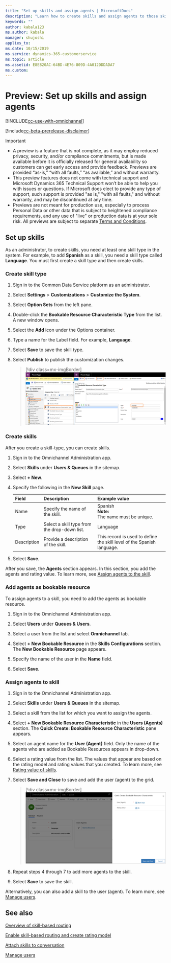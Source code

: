 ```yaml
---
title: "Set up skills and assign agents | MicrosoftDocs"
description: "Learn how to create skills and assign agents to those skills in Omnichannel for Customer Service." 
keywords: ""
author: kabala123
ms.author: kabala
manager: shujoshi
applies_to: 
ms.date: 10/15/2019
ms.service: dynamics-365-customerservice
ms.topic: article
ms.assetid: E8E820AC-64BD-4E76-809D-4A012DDDADA7
ms.custom: 
---
```


# Preview: Set up skills and assign agents

[!INCLUDE[cc-use-with-omnichannel](../../includes/cc-use-with-omnichannel.md)]

[!include[cc-beta-prerelease-disclaimer](../../includes/cc-beta-prerelease-disclaimer.md)]

> [!IMPORTANT]
> - A preview is a feature that is not complete, as it may employ reduced privacy, security, and/or compliance commitments, but is made available before it is officially released for general availability so customers can get early access and provide feedback. Previews are provided “as-is,” “with all faults,” “as available,” and without warranty.​
> - This preview features does not come with technical support and Microsoft Dynamics 365 Technical Support won’t be able to help you with issues or questions.  If Microsoft does elect to provide any type of support, such support is provided "as is," "with all faults," and without warranty, and may be discontinued at any time.​
> - Previews are not meant for production use, especially to process Personal Data or other data that is subject to heightened compliance requirements, and any use of "live" or production data is at your sole risk.  All previews are subject to separate [Terms and Conditions](../../legal/dynamics-insider-agreement.md).

## Set up skills

As an administrator, to create skills, you need at least one skill type in the system. For example, to add **Spanish** as a skill, you need a skill type called **Language**. You must first create a skill type and then create skills.

### Create skill type

1. Sign in to the Common Data Service platform as an administrator.

2. Select **Settings** > **Customizations** >  **Customize the System**.

3. Select **Option Sets** from the left pane.

4. Double-click the **Bookable Resource Characteristic Type** from the list. A new window opens.

5. Select the **Add** icon under the Options container.

6. Type a name for the Label field. For example, **Language**.

7. Select **Save** to save the skill type.

8. Select **Publish** to publish the customization changes.

    > [!div class=mx-imgBorder] 
    > ![Create skill type](../media/create-skill-type.png "Create skill type")

### Create skills

After you create a skill-type, you can create skills.

1. Sign in to the Omnichannel Administration app.

2. Select **Skills** under **Users & Queues** in the sitemap.

3. Select **+ New**.

4. Specify the following in the **New Skill** page.

    | Field | Description  | Example value |
    |-----------|---------------------|------------------------------|
    | Name | Specify the name of the skill. | Spanish <br> **Note:** <br> The name must be unique. |    
    | Type | Select a skill type from the drop-down list. | Language |
    | Description | Provide a description of the skill. | This record is used to define the skill level of the Spanish language. |

5. Select **Save**. 

After you save, the **Agents** section appears. In this section, you add the agents and rating value. To learn more, see [Assign agents to the skill](#assign-agents-to-skill).

### Add agents as bookable resource

To assign agents to a skill, you need to add the agents as bookable resource. 

1. Sign in to the Omnichannel Administration app.

2. Select **Users** under **Queues & Users**.

3. Select a user from the list and select **Omnichannel** tab.

4. Select **+ New Bookable Resource** in the **Skills Configurations** section. The **New Bookable Resource** page appears.

5. Specify the name of the user in the **Name** field.

6. Select **Save**.

### Assign agents to skill

1. Sign in to the Omnichannel Administration app.

2. Select **Skills** under **Users & Queues** in the sitemap.

3. Select a skill from the list for which you want to assign the agents.

4. Select **+ New Bookable Resource Characteristic** in the **Users (Agents)** section. The **Quick Create: Bookable Resource Characteristic** pane appears.

5. Select an agent name for the **User (Agent)** field. Only the name of the agents who are added as Bookable Resources appears in drop-down.

6. Select a rating value from the list. The values that appear are based on the rating model and rating values that you created. To learn more, see [Rating value of skills](enable-skill-routing-create-rating-model.md#rating-value-of-skills).

7. Select **Save and Close** to save and add the user (agent) to the grid.

    > [!div class=mx-imgBorder] 
    > ![Assign agents to skill](../media/assign-user-skill.png "Assign agents to skill")

8. Repeat steps 4 through 7 to add more agents to the skill.

9. Select **Save** to save the skill.

Alternatively, you can also add a skill to the user (agent). To learn more, see [Manage users](users-user-profiles.md).

## See also

[Overview of skill-based routing](overview-skill-work-distribution.md)

[Enable skill-based routing and create rating model](enable-skill-routing-create-rating-model.md)

[Attach skills to conversation](attach-skills.md)

[Manage users](users-user-profiles.md)